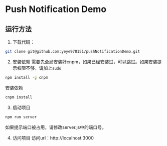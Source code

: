 # Push Notification Demo

## 运行方法

1. 下载代码：
```bash
git clone git@github.com:yeye978151/pushNotificationDemo.git
```

2. 安装依赖
需要先全局安装好cnpm，如果已经安装过，可以跳过。如果安装提示权限不够，请加上`sudo`
```bash
npm install -g cnpm
```
安装依赖
```bash
cnpm install 
```

3. 启动项目
```bash
npm run server
```
如果提示端口被占用，请修改server.js中的端口号。

4. 访问项目
访问url：http://localhost:3000